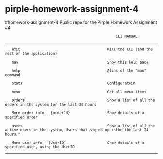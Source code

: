# pirple-homework-assignment-4
#homework-assignment-4 Public repo for the Pirple Homework Assignment #4


                                                       CLI MANUAL
-----------------------------------------------------------------------------------------------------------------------------------------------------


       exit                                        Kill the CLI (and the rest of the application)

       man                                         Show this help page

       help                                        Alias of the "man" command

       stats                                       Configuratoin

       menu                                        Get all menu items

       orders                                      Show a list of all the orders in the system for the last 24 hours

       More order info --{orderId}                 Show details of a specified order

       users                                       Show a list of all the active users in the system, Users that signed up inthe the last 24 hours."

       More user info --{UserID}                   Show details of a specified user, using the UserID


-----------------------------------------------------------------------------------------------------------------------------------------------------